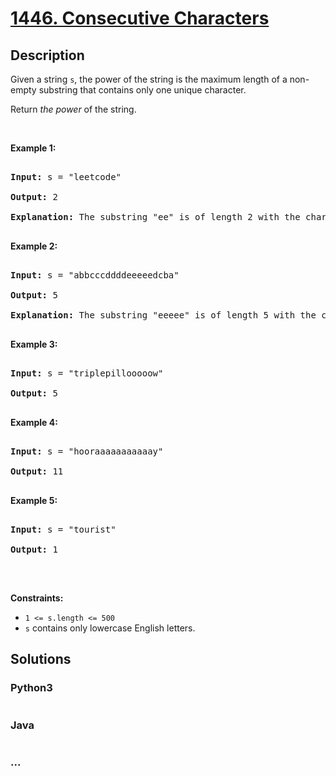 # [1446. Consecutive Characters](https://leetcode.com/problems/consecutive-characters)



## Description

<p>Given a string <code>s</code>, the power of the string is the maximum length of a non-empty substring that&nbsp;contains only one unique character.</p>



<p>Return <em>the power</em>&nbsp;of the string.</p>



<p>&nbsp;</p>

<p><strong>Example 1:</strong></p>



<pre>

<strong>Input:</strong> s = &quot;leetcode&quot;

<strong>Output:</strong> 2

<strong>Explanation:</strong> The substring &quot;ee&quot; is of length 2 with the character &#39;e&#39; only.

</pre>



<p><strong>Example 2:</strong></p>



<pre>

<strong>Input:</strong> s = &quot;abbcccddddeeeeedcba&quot;

<strong>Output:</strong> 5

<strong>Explanation:</strong> The substring &quot;eeeee&quot; is of length 5 with the character &#39;e&#39; only.

</pre>



<p><strong>Example 3:</strong></p>



<pre>

<strong>Input:</strong> s = &quot;triplepillooooow&quot;

<strong>Output:</strong> 5

</pre>



<p><strong>Example 4:</strong></p>



<pre>

<strong>Input:</strong> s = &quot;hooraaaaaaaaaaay&quot;

<strong>Output:</strong> 11

</pre>



<p><strong>Example 5:</strong></p>



<pre>

<strong>Input:</strong> s = &quot;tourist&quot;

<strong>Output:</strong> 1

</pre>



<p>&nbsp;</p>

<p><strong>Constraints:</strong></p>



<ul>
	<li><code>1 &lt;= s.length &lt;= 500</code></li>
	<li><code>s</code> contains only lowercase English letters.</li>
</ul>

## Solutions

<!-- tabs:start -->

### **Python3**

```python

```

### **Java**

```java

```

### **...**

```

```

<!-- tabs:end -->
